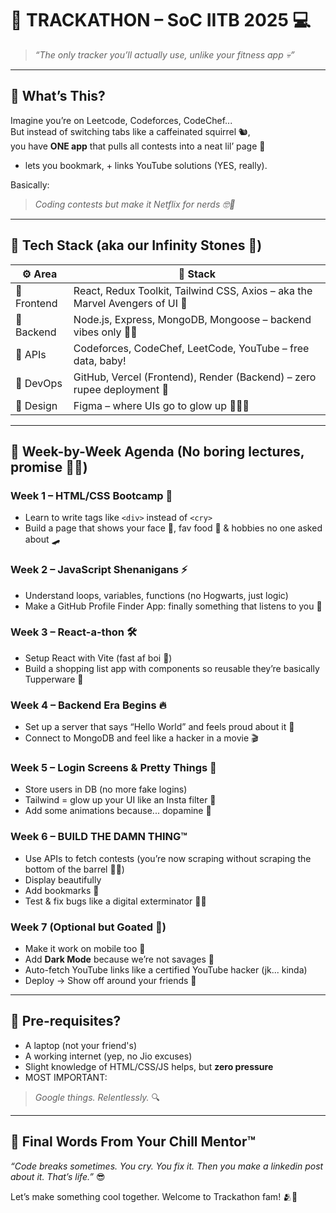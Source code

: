 # 🤖 TRACKATHON – SoC IITB 2025 💻 
> _“The only tracker you’ll actually use, unlike your fitness app 💀”_

---

## 🧐 What’s This?

Imagine you’re on Leetcode, Codeforces, CodeChef...  
But instead of switching tabs like a caffeinated squirrel 🐿️,  
you have **ONE app** that pulls all contests into a neat lil’ page 📅  
+ lets you bookmark, + links YouTube solutions (YES, really).  

Basically:
> _Coding contests but make it Netflix for nerds 🤓🍿_

---

## 🧠 Tech Stack (aka our Infinity Stones 💎)

| ⚙️ Area | 💼 Stack |
|--------|----------|
| 🧪 Frontend | React, Redux Toolkit, Tailwind CSS, Axios – aka the Marvel Avengers of UI 💅 |
| 🔮 Backend | Node.js, Express, MongoDB, Mongoose – backend vibes only 🧙‍♂️ |
| 🔗 APIs | Codeforces, CodeChef, LeetCode, YouTube – free data, baby! |
| 🚀 DevOps | GitHub, Vercel (Frontend), Render (Backend) – zero rupee deployment 💸 |
| 🎨 Design | Figma – where UIs go to glow up 💁‍♀️✨ |

---

## 📅 Week-by-Week Agenda (No boring lectures, promise 🙅‍♂️)

### Week 1 – **HTML/CSS Bootcamp 🔨**
- Learn to write tags like `<div>` instead of `<cry>`
- Build a page that shows your face 😬, fav food 🍕 & hobbies no one asked about 🛹

### Week 2 – **JavaScript Shenanigans ⚡**
- Understand loops, variables, functions (no Hogwarts, just logic)
- Make a GitHub Profile Finder App: finally something that listens to you 😤

### Week 3 – **React-a-thon 🛠️**
- Setup React with Vite (fast af boi 🚀)
- Build a shopping list app with components so reusable they’re basically Tupperware 🥡

### Week 4 – **Backend Era Begins 🔥**
- Set up a server that says “Hello World” and feels proud about it 🤖
- Connect to MongoDB and feel like a hacker in a movie 🎬

### Week 5 – **Login Screens & Pretty Things 🎀**
- Store users in DB (no more fake logins)
- Tailwind = glow up your UI like an Insta filter 💅
- Add some animations because... dopamine 🐒

### Week 6 – **BUILD THE DAMN THING™️**
- Use APIs to fetch contests (you’re now scraping without scraping the bottom of the barrel 😮‍💨)
- Display beautifully
- Add bookmarks 💖
- Test & fix bugs like a digital exterminator 🐛🔫

### Week 7 (Optional but Goated 🐐)
- Make it work on mobile too 📱
- Add **Dark Mode** because we’re not savages 👀
- Auto-fetch YouTube links like a certified YouTube hacker (jk... kinda)
- Deploy → Show off around your friends 🚀

---

## 🧾 Pre-requisites?

- A laptop (not your friend's)
- A working internet (yep, no Jio excuses)
- Slight knowledge of HTML/CSS/JS helps, but **zero pressure**
- MOST IMPORTANT:  
> _Google things. Relentlessly._ 🔍

---

## 💬 Final Words From Your Chill Mentor™

_“Code breaks sometimes. You cry. You fix it. Then you make a linkedin post about it. That’s life.”_ 😎  

Let’s make something cool together. Welcome to Trackathon fam! 🫂🚀  
